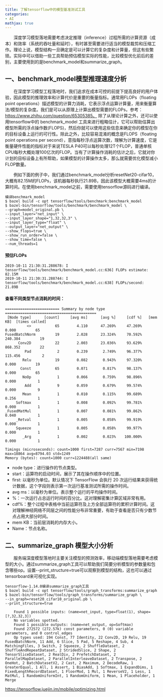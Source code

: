 ```yaml
---
title: 了解tensorflow中的模型基准测试工具
categories:
- AI
mathjax: true
---
```



	
　　深度学习模型落地需要考虑决定推理（inference）过程所需的计算资源（成本）和效率（系统的吞吐量和延时），有时甚至需要进行适当的模型裁剪和压缩工作。理论上说，模型结构一旦确定是可以计算它的复杂度和计算量，但这有些繁琐。实际中可以借助一些工具帮助预估模型实际的性能，比较模型优化前后的差别，主要使用到的是benchmark_model和summarize_graph。


## 一、benchmark_model模型推理速度分析
　　在深度学习模型工程落地时，我们追求在成本可控的前提下提高良好的用户体验，因此模型的推理效率和计算代价是重要的衡量指标。通常用FLOPs（floating point operations）描述模型的计算力消耗，它表示浮点运算计算量，用来衡量算法/模型的复杂度。我们是可以从原理上计算出模型需要的FLOPs，参考：https://www.zhihu.com/question/65305385。 除了从理论计算之外，还可以使用tensorflow中的 benchmark_model 工具来进行粗略估计，它可以帮助估算出模型所需的浮点操作数(FLOPS)，然后你就可以使用这些信息来确定你的模型在你的目标设备上运行的可行性。除此之外，比较容易混淆的概念是FLOPS（floating point operations per second），意指每秒浮点运算次数，理解为计算速度，它是衡量硬件性能的指标对于来说TESLA P40可以每秒处理12T个FLOP，普通单核CPU每秒大概处理100亿次的FLOP。当有了计算操作消耗的估计之后，它就对你计划的目标设备上有所帮助，如果模型的计算操作太多，那么就需要优化模型减小FLOP数量。

　　例如下面的例子中，我们通过benchmark_model分析resetNet20-cifar10，大概有82.15M的FLOPs，该机器每秒执行21.89B，因此该模型大概需要4ms的计算时间。在使用benchmark_model之前，需要使用tensorflow源码进行编译。

```
编译benchmark_model
$ bazel build -c opt tensorflow/tools/benchmark:benchmark_model
$ bazel-bin/tensorflow/tools/benchmark/benchmark_model \
--graph=model_original.pb \
--input_layer="net_input" \
--input_layer_shape="1,32,32,3" \
--input_layer_type="float" \
--output_layer="net_output" \
--show_flops=true \
--show_run_order=false \
--show_time=false \
--num_threads=1
```


#### 预估FLOPs
```
2019-10-11 21:30:31.288678: I tensorflow/tools/benchmark/benchmark_model.cc:636] FLOPs estimate: 82.15M
2019-10-11 21:30:31.288744: I tensorflow/tools/benchmark/benchmark_model.cc:638] FLOPs/second: 21.89B
```


#### 查看不同类型节点消耗的时间：
```
========================= Summary by node type ==========================================
 [Node type]	  [count]	  [avg ms]	    [avg %]	    [cdf %]	  [mem KB]	[times called]
          <>	       65	     4.110	    47.269%	    47.269%	     0.000	       65
FusedBatchNorm	       19	     2.028	    23.324%	    70.592%	   240.384	       19
      Conv2D	       22	     2.003	    23.036%	    93.629%	   868.352	       22
         Pad	        2	     0.239	     2.749%	    96.377%	   115.456	        2
        Relu	       19	     0.082	     0.943%	    97.320%	     0.000	       19
       Const	       65	     0.071	     0.817%	    98.137%	     0.000	       65
        NoOp	        1	     0.066	     0.759%	    98.896%	     0.000	        1
         Add	        9	     0.059	     0.679%	    99.574%	     0.000	        9
        Mean	        1	     0.010	     0.115%	    99.689%	     0.256	        1
     Softmax	        1	     0.008	     0.092%	    99.781%	     0.000	        1
_FusedMatMul	        1	     0.007	     0.081%	    99.862%	     0.040	        1
     _Retval	        1	     0.005	     0.058%	    99.919%	     0.000	        1
     Squeeze	        1	     0.005	     0.058%	    99.977%	     0.000	        1
        _Arg	        1	     0.002	     0.023%	   100.000%	     0.000	        1

Timings (microseconds): count=1000 first=7287 curr=7567 min=7198 max=18864 avg=8794.03 std=1249
Memory (bytes): count=1000 curr=1224488(all same)
```

- node type：进行操作的节点类型。
- start：运算符的启动时间，展示了其在操作顺序中的位置。
- first: 以毫秒为单位。默认情况下 TensorFlow 会执行 20 次运行结果来获得统计数据，这个字段则表示第一次运行基准测试所需的操作时间。
- avg ms：以毫秒为单位。表示整个运行的平均操作时间。
- %：一次运行占总运行时间的百分比。这对理解密集计算区域非常有用。
- cdf%：整个过程中表格中当前运算符及上方全部运算符的累积计算时间。这对理解神经网络不同层之间的性能分布非常重要，有助于查看是否只有少数节点占用大部分时间。
- mem KB：当前层消耗的内存大小。
- Name：节点名称。


## 二、summarize_graph 模型大小分析
　　服务端深度模型落地时主要关注模型的预测效率，移动端模型落地需要考虑模型的大小。通过summarize_graph工具可以帮助我们简要分析模型的参数量和包含哪些op。设置--print_structure=true可以观察到模型的结构，这也可以通过tensorboard来可视化实现。
```
tensorflow-1.14.0编译summarize_graph工具
$ bazel build -c opt tensorflow/tools/graph_transforms:summarize_graph
$ bazel-bin/tensorflow/tools/graph_transforms/summarize_graph \
--in_graph=reset20_cifar10_original.pb \
--print_structure=true

```

```
    Found 1 possible inputs: (name=net_input, type=float(1), shape=[?,32,32,3]) 
    No variables spotted.
    Found 1 possible outputs: (name=net_output, op=Softmax) 
    Found 272572 (272.57k) const parameters, 0 (0) variable parameters, and 0 control_edges
    Op types used: 194 Const, 77 Identity, 22 Conv2D, 19 Relu, 19 FusedBatchNorm, 11 Add, 6 Slice, 5 Pad, 5 Reshape, 4 Sub, 4 MatchingFiles, 3 Switch, 2 Squeeze, 2 ShuffleDataset, 2 ShuffleAndRepeatDataset, 2 StridedSlice, 2 Shape, 2 TensorSliceDataset, 2 RealDiv, 2 PrefetchDataset, 2 ParallelMapDataset, 2 ParallelInterleaveDataset, 2 Transpose, 2 OneHot, 2 BatchDatasetV2, 2 Cast, 2 Maximum, 2 DecodeRaw, 1 GreaterEqual, 1 All, 1 Assert, 1 BiasAdd, 1 Softmax, 1 ExpandDims, 1 FixedLengthRecordDataset, 1 FloorMod, 1 Mul, 1 ReverseV2, 1 Less, 1 MatMul, 1 RandomUniformInt, 1 RandomUniform, 1 Mean, 1 Placeholder, 1 Merge
```


https://tensorflow.juejin.im/mobile/optimizing.html